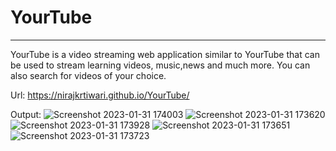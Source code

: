# YourTube
-----------
YourTube is a video streaming web application similar to YourTube that can be used to stream learning videos, music,news and much more. You can also search for videos of your choice.

Url: https://nirajkrtiwari.github.io/YourTube/

Output:
![Screenshot 2023-01-31 174003](https://user-images.githubusercontent.com/63774724/215756765-5f0a312e-325b-410b-8fe2-b2c749939bfe.png)
![Screenshot 2023-01-31 173620](https://user-images.githubusercontent.com/63774724/215756802-b8ec7652-2769-47cb-9ac4-f71698ffb898.png)
![Screenshot 2023-01-31 173928](https://user-images.githubusercontent.com/63774724/215756821-c3cf6b3d-e20a-44fb-ac50-1793218f2b33.png)
![Screenshot 2023-01-31 173651](https://user-images.githubusercontent.com/63774724/215756830-e5eb1415-c033-41b1-8977-19d483ce00b5.png)
![Screenshot 2023-01-31 173723](https://user-images.githubusercontent.com/63774724/215756844-5a9dc68f-e858-4a40-900e-389953e4ec02.png)
